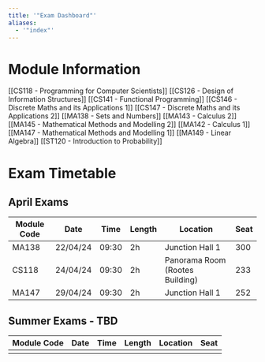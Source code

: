 ```yaml
---
title: '"Exam Dashboard"'
aliases:
  - '"index"'
---
```


# Module Information

[[CS118 - Programming for Computer Scientists]]
[[CS126 - Design of Information Structures]]
[[CS141 - Functional Programming]]
[[CS146 - Discrete Maths and its Applications 1]]
[[CS147 - Discrete Maths and its Applications 2]]
[[MA138 - Sets and Numbers]]
[[MA143 - Calculus 2]]
[[MA145 - Mathematical Methods and Modelling 2]]
[[MA142 - Calculus 1]]
[[MA147 - Mathematical Methods and Modelling 1]]
[[MA149 - Linear Algebra]]
[[ST120 - Introduction to Probability]]
# Exam Timetable 

## April Exams 
| Module Code | Date     | Time  | Length | Location                        | Seat |
| ----------- | -------- | ----- | ------ | ------------------------------- | ---- |
| MA138       | 22/04/24 | 09:30 | 2h     | Junction Hall 1                 | 300  |
| CS118       | 24/04/24 | 09:30 | 2h     | Panorama Room (Rootes Building) | 233  |
| MA147       | 29/04/24 | 09:30 | 2h     | Junction Hall 1                 | 252  |

## Summer Exams - TBD
| Module Code | Date | Time | Length | Location | Seat |
| ----------- | ---- | ---- | ------ | -------- | ---- |
|             |      |      |        |          |      |
